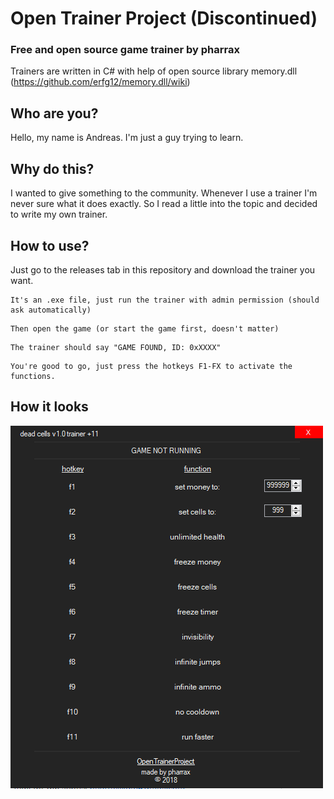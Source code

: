 # Open Trainer Project (Discontinued)
### Free and open source game trainer by pharrax
Trainers are written in C# with help of open source library memory.dll (https://github.com/erfg12/memory.dll/wiki)

## Who are you?
Hello, my name is Andreas. I'm just a guy trying to learn.

## Why do this?
I wanted to give something to the community.
Whenever I use a trainer I'm never sure what it does exactly. So I read a little into the topic and decided
to write my own trainer.

## How to use?
Just go to the releases tab in this repository and download the trainer you want.
```
It's an .exe file, just run the trainer with admin permission (should ask automatically)
```
```
Then open the game (or start the game first, doesn't matter)
```
```
The trainer should say "GAME FOUND, ID: 0xXXXX"
```
```
You're good to go, just press the hotkeys F1-FX to activate the functions.
```

## How it looks
![alt text](https://github.com/Pharrax/OpenTrainerProject/blob/master/preview.PNG?raw=true)
